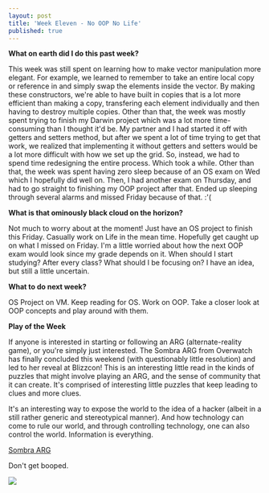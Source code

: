 ```yaml
---
layout: post
title: 'Week Eleven - No OOP No Life'
published: true
---
```

**What on earth did I do this past week?**

  This week was still spent on learning how to make vector manipulation more elegant. For example, we learned to remember to take an entire local copy or reference in and simply swap the elements inside the vector. By making these constructors, we're able to have built in copies that is a lot more efficient than making a copy, transfering each element individually and then having to destroy multiple copies. Other than that, the week was mostly spent trying to finish my Darwin project which was a lot more time-consuming than I thought it'd be. My partner and I had started it off with getters and setters method, but after we spent a lot of time trying to get that work, we realized that implementing it without getters and setters would be a lot more difficult with how we set up the grid. So, instead, we had to spend time redesigning the entire process. Which took a while. Other than that, the week was spent having zero sleep because of an OS exam on Wed which I hopefully did well on. Then, I had another exam on Thursday, and had to go straight to finishing my OOP project after that. Ended up sleeping through several alarms and missed Friday because of that. :'(
  
**What is that ominously black cloud on the horizon?**

 Not much to worry about at the moment! Just have an OS project to finish this Friday. Casually work on Life in the mean time. Hopefully get caught up on what I missed on Friday. I'm a little worried about how the next OOP exam would look since my grade depends on it. When should I start studying? After every class? What should I be focusing on? I have an idea, but still a little uncertain. 

**What to do next week?**

  OS Project on VM. Keep reading for OS. Work on OOP. Take a closer look at OOP concepts and play around with them. 

**Play of the Week**

  If anyone is interested in starting or following an ARG (alternate-reality game), or you're simply just interested. The Sombra ARG from Overwatch has finally concluded this weekend (with questionably little resolution) and led to her reveal at Blizzcon! This is an interesting little read in the kinds of puzzles that might involve playing an ARG, and the sense of community that it can create. It's comprised of interesting little puzzles that keep leading to clues and more clues. 
  
  It's an interesting way to expose the world to the idea of a hacker (albeit in a still rather generic and stereotypical manner). And how technology can come to rule our world, and through controlling technology, one can also control the world. Information is everything.
  
  [Sombra ARG](https://wiki.gamedetectives.net/index.php?title=Sombra_ARG)
  
  Don't get booped. 
  
  ![](https://cdn1.vox-cdn.com/uploads/chorus_asset/file/7411417/boop.gif)
